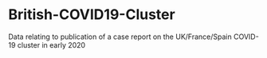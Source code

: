 # British-COVID19-Cluster
Data relating to publication of a case report on the UK/France/Spain COVID-19 cluster in early 2020
